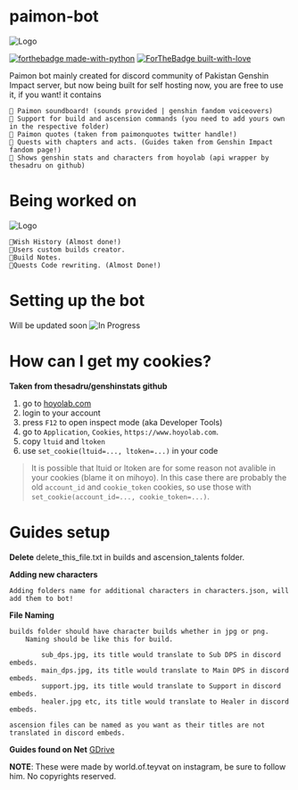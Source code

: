 # paimon-bot
 

![Logo](https://github.com/reko-beep/paimon-bot/blob/main/logo.gif?raw=true)

[![forthebadge made-with-python](http://ForTheBadge.com/images/badges/made-with-python.svg)](https://www.python.org/)
[![ForTheBadge built-with-love](http://ForTheBadge.com/images/badges/built-with-love.svg)](https://GitHub.com/reko-beep/)


Paimon bot mainly created for discord community of Pakistan Genshin Impact server, but now being built for self hosting now, you are free to use it, if you want!
it contains

    🔸 Paimon soundboard! (sounds provided | genshin fandom voiceovers)
    🔸 Support for build and ascension commands (you need to add yours own in the respective folder)
    🔸 Paimon quotes (taken from paimonquotes twitter handle!)
    🔸 Quests with chapters and acts. (Guides taken from Genshin Impact fandom page!)    
    🔸 Shows genshin stats and characters from hoyolab (api wrapper by thesadru on github)
 


# Being worked on

![Logo](https://upload-os-bbs.hoyolab.com/upload/2020/09/23/6511331/89fb23928ba8c367e965bc10c5fb1898_5011260784443855780.gif?raw=true)

    🔸Wish History (Almost done!)
    🔸Users custom builds creator. 
    🔸Build Notes. 
    🔸Quests Code rewriting. (Almost Done!)
     
     
# Setting up the bot
 
  Will be updated soon ![In Progress](https://upload-os-bbs.hoyolab.com/upload/2020/09/23/6511331/89fb23928ba8c367e965bc10c5fb1898_5011260784443855780.gif?raw=true)
# How can I get my cookies?
**Taken from thesadru/genshinstats github**
1. go to [hoyolab.com](https://www.hoyolab.com/genshin/)
2. login to your account
3. press `F12` to open inspect mode (aka Developer Tools)
4. go to `Application`, `Cookies`, `https://www.hoyolab.com`.
5. copy `ltuid` and `ltoken`
6. use `set_cookie(ltuid=..., ltoken=...)` in your code
> It is possible that ltuid or ltoken are for some reason not avalible in your cookies (blame it on mihoyo).
> In this case there are probably the old `account_id` and `cookie_token` cookies, so use those with `set_cookie(account_id=..., cookie_token=...)`.


# Guides setup

**Delete** delete_this_file.txt in builds and ascension_talents folder.

**Adding new characters**

    Adding folders name for additional characters in characters.json, will add them to bot!

**File Naming**

    builds folder should have character builds whether in jpg or png.
        Naming should be like this for build.

            sub_dps.jpg, its title would translate to Sub DPS in discord embeds.
            main_dps.jpg, its title would translate to Main DPS in discord embeds.
            support.jpg, its title would translate to Support in discord embeds.
            healer.jpg etc, its title would translate to Healer in discord embeds.

    ascension files can be named as you want as their titles are not translated in discord embeds.

 
 
**Guides found on Net**
[GDrive](https://drive.google.com/drive/folders/1482z0uMPGM__NXoThBYboShYEodiXOwT?usp=sharing)

**NOTE**: These were made by world.of.teyvat on instagram, be sure to follow him. No copyrights reserved.
 
